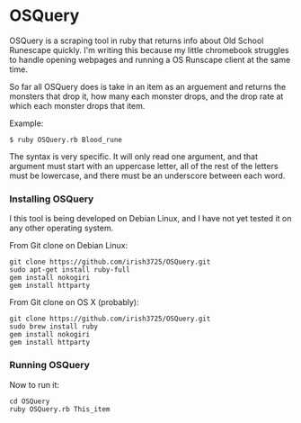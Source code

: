 # OSQuery
OSQuery is a scraping tool in ruby that returns info about Old School Runescape quickly. I'm writing this because my little chromebook struggles to handle opening webpages and running a OS Runscape client at the same time.

So far all OSQuery does is take in an item as an arguement and returns the monsters that drop it, how many each monster drops, and the drop rate at which each monster drops that item.

Example:

    $ ruby OSQuery.rb Blood_rune

The syntax is very specific. It will only read one argument, and that argument must start with an uppercase letter, all of the rest of the letters must be lowercase, and there must be an underscore between each word.

### Installing OSQuery
 
I this tool is being developed on Debian Linux, and I have not yet tested it on any other operating system.

From Git clone on Debian Linux:

    git clone https://github.com/irish3725/OSQuery.git 
    sudo apt-get install ruby-full
    gem install nokogiri
    gem install httparty

From Git clone on OS X (probably):

    git clone https://github.com/irish3725/OSQuery.git
    sudo brew install ruby
    gem install nokogiri
    gem install httparty 

### Running OSQuery

Now to run it:

    cd OSQuery
    ruby OSQuery.rb This_item

